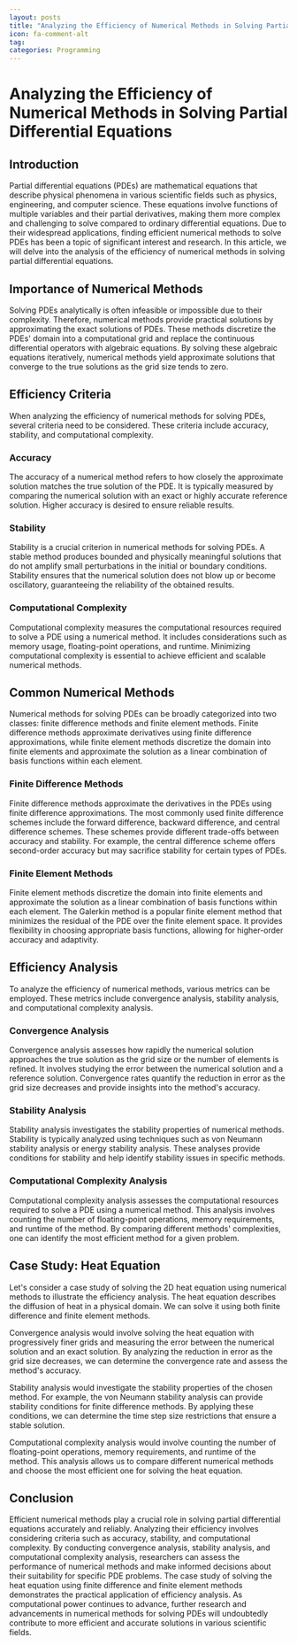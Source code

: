 ```yaml
---
layout: posts
title: "Analyzing the Efficiency of Numerical Methods in Solving Partial Differential Equations"
icon: fa-comment-alt
tag:      
categories: Programming
---
```



# Analyzing the Efficiency of Numerical Methods in Solving Partial Differential Equations

## Introduction

Partial differential equations (PDEs) are mathematical equations that describe physical phenomena in various scientific fields such as physics, engineering, and computer science. These equations involve functions of multiple variables and their partial derivatives, making them more complex and challenging to solve compared to ordinary differential equations. Due to their widespread applications, finding efficient numerical methods to solve PDEs has been a topic of significant interest and research. In this article, we will delve into the analysis of the efficiency of numerical methods in solving partial differential equations.

## Importance of Numerical Methods

Solving PDEs analytically is often infeasible or impossible due to their complexity. Therefore, numerical methods provide practical solutions by approximating the exact solutions of PDEs. These methods discretize the PDEs' domain into a computational grid and replace the continuous differential operators with algebraic equations. By solving these algebraic equations iteratively, numerical methods yield approximate solutions that converge to the true solutions as the grid size tends to zero.

## Efficiency Criteria

When analyzing the efficiency of numerical methods for solving PDEs, several criteria need to be considered. These criteria include accuracy, stability, and computational complexity.

### Accuracy

The accuracy of a numerical method refers to how closely the approximate solution matches the true solution of the PDE. It is typically measured by comparing the numerical solution with an exact or highly accurate reference solution. Higher accuracy is desired to ensure reliable results.

### Stability

Stability is a crucial criterion in numerical methods for solving PDEs. A stable method produces bounded and physically meaningful solutions that do not amplify small perturbations in the initial or boundary conditions. Stability ensures that the numerical solution does not blow up or become oscillatory, guaranteeing the reliability of the obtained results.

### Computational Complexity

Computational complexity measures the computational resources required to solve a PDE using a numerical method. It includes considerations such as memory usage, floating-point operations, and runtime. Minimizing computational complexity is essential to achieve efficient and scalable numerical methods.

## Common Numerical Methods

Numerical methods for solving PDEs can be broadly categorized into two classes: finite difference methods and finite element methods. Finite difference methods approximate derivatives using finite difference approximations, while finite element methods discretize the domain into finite elements and approximate the solution as a linear combination of basis functions within each element.

### Finite Difference Methods

Finite difference methods approximate the derivatives in the PDEs using finite difference approximations. The most commonly used finite difference schemes include the forward difference, backward difference, and central difference schemes. These schemes provide different trade-offs between accuracy and stability. For example, the central difference scheme offers second-order accuracy but may sacrifice stability for certain types of PDEs.

### Finite Element Methods

Finite element methods discretize the domain into finite elements and approximate the solution as a linear combination of basis functions within each element. The Galerkin method is a popular finite element method that minimizes the residual of the PDE over the finite element space. It provides flexibility in choosing appropriate basis functions, allowing for higher-order accuracy and adaptivity.

## Efficiency Analysis

To analyze the efficiency of numerical methods, various metrics can be employed. These metrics include convergence analysis, stability analysis, and computational complexity analysis.

### Convergence Analysis

Convergence analysis assesses how rapidly the numerical solution approaches the true solution as the grid size or the number of elements is refined. It involves studying the error between the numerical solution and a reference solution. Convergence rates quantify the reduction in error as the grid size decreases and provide insights into the method's accuracy.

### Stability Analysis

Stability analysis investigates the stability properties of numerical methods. Stability is typically analyzed using techniques such as von Neumann stability analysis or energy stability analysis. These analyses provide conditions for stability and help identify stability issues in specific methods.

### Computational Complexity Analysis

Computational complexity analysis assesses the computational resources required to solve a PDE using a numerical method. This analysis involves counting the number of floating-point operations, memory requirements, and runtime of the method. By comparing different methods' complexities, one can identify the most efficient method for a given problem.

## Case Study: Heat Equation

Let's consider a case study of solving the 2D heat equation using numerical methods to illustrate the efficiency analysis. The heat equation describes the diffusion of heat in a physical domain. We can solve it using both finite difference and finite element methods.

Convergence analysis would involve solving the heat equation with progressively finer grids and measuring the error between the numerical solution and an exact solution. By analyzing the reduction in error as the grid size decreases, we can determine the convergence rate and assess the method's accuracy.

Stability analysis would investigate the stability properties of the chosen method. For example, the von Neumann stability analysis can provide stability conditions for finite difference methods. By applying these conditions, we can determine the time step size restrictions that ensure a stable solution.

Computational complexity analysis would involve counting the number of floating-point operations, memory requirements, and runtime of the method. This analysis allows us to compare different numerical methods and choose the most efficient one for solving the heat equation.

## Conclusion

Efficient numerical methods play a crucial role in solving partial differential equations accurately and reliably. Analyzing their efficiency involves considering criteria such as accuracy, stability, and computational complexity. By conducting convergence analysis, stability analysis, and computational complexity analysis, researchers can assess the performance of numerical methods and make informed decisions about their suitability for specific PDE problems. The case study of solving the heat equation using finite difference and finite element methods demonstrates the practical application of efficiency analysis. As computational power continues to advance, further research and advancements in numerical methods for solving PDEs will undoubtedly contribute to more efficient and accurate solutions in various scientific fields.